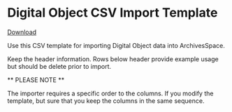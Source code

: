 # Digital Object CSV Import Template

[Download](https://raw.githubusercontent.com/archivesspace/archivesspace/master/backend/app/exporters/examples/digital_object/aspace_digital_object_import_template.csv)

Use this CSV template for importing Digital Object data into ArchivesSpace.

Keep the header information. Rows below header provide example usage but should
be delete prior to import.

** PLEASE NOTE **

The importer requires a specific order to the columns. If you modify the
template, but sure that you keep the columns in the same sequence.
